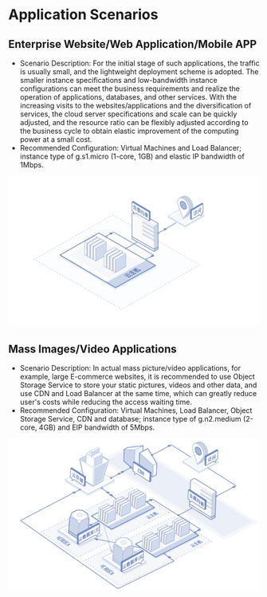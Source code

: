 # Application Scenarios
## Enterprise Website/Web Application/Mobile APP
* Scenario Description: For the initial stage of such applications, the traffic is usually small, and the lightweight deployment scheme is adopted. The smaller instance specifications and low-bandwidth instance configurations can meet the business requirements and realize the operation of applications, databases, and other services. With the increasing visits to the websites/applications and the diversification of services, the cloud server specifications and scale can be quickly adjusted, and the resource ratio can be flexibly adjusted according to the business cycle to obtain elastic improvement of the computing power at a small cost.
* Recommended Configuration: Virtual Machines and Load Balancer; instance type of g.s1.micro (1-core, 1GB) and elastic IP bandwidth of 1Mbps.

![](../../../../image/vm/Scenarios-Web.png)

## Mass Images/Video Applications

* Scenario Description: In actual mass picture/video applications, for example,  large E-commerce websites, it is recommended to use Object Storage Service to store your static pictures, videos and other data, and use CDN and Load Balancer at the same time, which can greatly reduce user's costs while reducing the access waiting time.
* Recommended Configuration: Virtual Machines, Load Balancer, Object Storage Service, CDN and database; instance type of g.n2.medium (2-core, 4GB) and EIP bandwidth of 5Mbps.

![](../../../../image/vm/Scenarios-Image.png)
